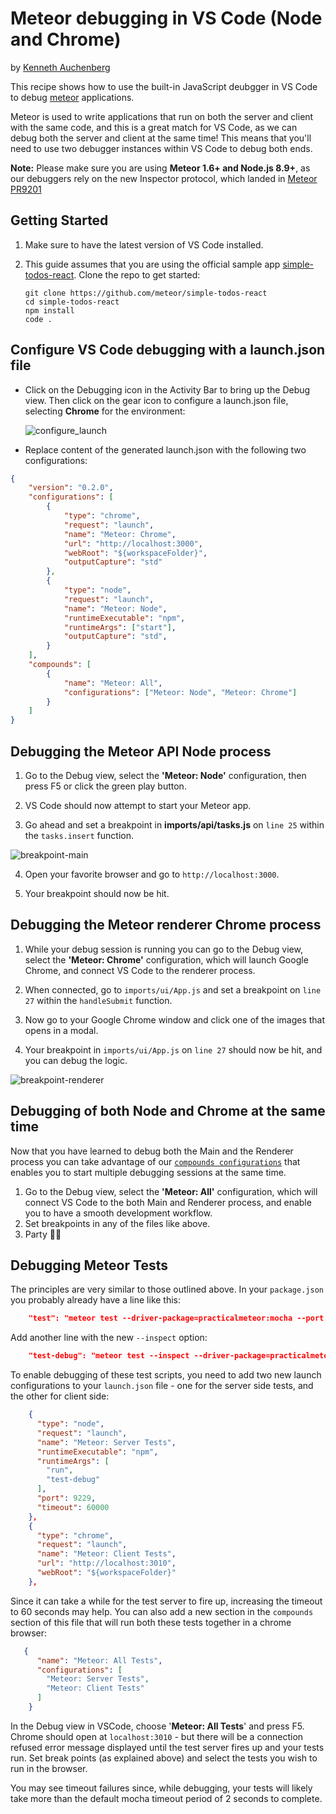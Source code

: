 # Meteor debugging in VS Code (Node and Chrome)

by [Kenneth Auchenberg](https://twitter.com/auchenberg)

This recipe shows how to use the built-in JavaScript deubgger in VS Code to debug [meteor](https://www.meteor.com/) applications.

Meteor is used to write applications that run on both the server and client with the same code, and this is a great match for VS Code, as we can debug both the server and client at the same time! This means that you'll need to use two debugger instances within VS Code to debug both ends.

**Note:** Please make sure you are using **Meteor 1.6+ and Node.js 8.9+**, as our debuggers rely on the new Inspector protocol, which landed in [Meteor PR9201](https://github.com/meteor/meteor/pull/9201)

## Getting Started

1. Make sure to have the latest version of VS Code installed.

2. This guide assumes that you are using the official sample app [simple-todos-react](https://github.com/meteor/simple-todos-react). Clone the repo to get started:
    >
    ```
    git clone https://github.com/meteor/simple-todos-react
    cd simple-todos-react
    npm install
    code .
    ```

## Configure VS Code debugging with a launch.json file

- Click on the Debugging icon in the Activity Bar to bring up the Debug view.
Then click on the gear icon to configure a launch.json file, selecting **Chrome** for the environment:

   ![configure_launch](configure_launch.png)

- Replace content of the generated launch.json with the following two configurations:

```json
{
    "version": "0.2.0",
    "configurations": [
        {
            "type": "chrome",
            "request": "launch",
            "name": "Meteor: Chrome",
            "url": "http://localhost:3000",
            "webRoot": "${workspaceFolder}",
            "outputCapture": "std"
        },
        {
            "type": "node",
            "request": "launch",
            "name": "Meteor: Node",
            "runtimeExecutable": "npm",
            "runtimeArgs": ["start"],
            "outputCapture": "std",
        }
    ],
    "compounds": [
        {
            "name": "Meteor: All",
            "configurations": ["Meteor: Node", "Meteor: Chrome"]
        }
    ]
}

```

## Debugging the Meteor API Node process

  1. Go to the Debug view, select the **'Meteor: Node'** configuration, then press F5 or click the green play button.

  2. VS Code should now attempt to start your Meteor app.

  3. Go ahead and set a breakpoint in **imports/api/tasks.js** on `line 25` within the `tasks.insert` function.

![breakpoint-main](breakpoint_node.png)

  4. Open your favorite browser and go to `http://localhost:3000`.

  5. Your breakpoint should now be hit.

## Debugging the Meteor renderer Chrome process

  1. While your debug session is running you can go to the Debug view, select the **'Meteor: Chrome'** configuration, which will launch Google Chrome, and connect VS Code to the renderer process.

  3. When connected, go to `imports/ui/App.js` and set a breakpoint on `line 27` within the `handleSubmit` function.

  4. Now go to your Google Chrome window and click one of the images that opens in a modal.

  5. Your breakpoint in `imports/ui/App.js` on `line 27` should now be hit, and you can debug the logic.

![breakpoint-renderer](breakpoint_chrome.png)

## Debugging of both Node and Chrome at the same time

Now that you have learned to debug both the Main and the Renderer process you can take advantage of our [`compounds configurations`](https://code.visualstudio.com/updates/v1_8#_multitarget-debugging) that enables you to start multiple debugging sessions at the same time.

1. Go to the Debug view, select the **'Meteor: All'** configuration, which will connect VS Code to the both Main and Renderer process, and enable you to have a smooth development workflow.
2. Set breakpoints in any of the files like above.
3. Party 🎉🔥

## Debugging Meteor Tests

The principles are very similar to those outlined above. In your `package.json` you probably already have a line like this:

```json
    "test": "meteor test --driver-package=practicalmeteor:mocha --port 3010",
```

Add another line with the new `--inspect` option:

```json
    "test-debug": "meteor test --inspect --driver-package=practicalmeteor:mocha --port 3010",
```

To enable debugging of these test scripts, you need to add two new launch configurations to your `launch.json` file - one for the server side tests, and the other for client side:

```json
    {
      "type": "node",
      "request": "launch",
      "name": "Meteor: Server Tests",
      "runtimeExecutable": "npm",
      "runtimeArgs": [
        "run",
        "test-debug"
      ],
      "port": 9229,
      "timeout": 60000
    },
    {
      "type": "chrome",
      "request": "launch",
      "name": "Meteor: Client Tests",
      "url": "http://localhost:3010",
      "webRoot": "${workspaceFolder}"
    },
```

Since it can take a while for the test server to fire up, increasing the timeout to 60 seconds may help. You can also add a new section in the `compounds` section of this file that will run both these tests together in a chrome browser:

```json
   {
      "name": "Meteor: All Tests",
      "configurations": [
        "Meteor: Server Tests",
        "Meteor: Client Tests"
      ]
    }
```

In the Debug view in VSCode, choose '**Meteor: All Tests**' and press F5. Chrome should open at `localhost:3010` - but there will be a connection refused error message displayed until the test server fires up and your tests run. Set break points (as explained above) and select the tests you wish to run in the browser.

You may see timeout failures since, while debugging, your tests will likely take more than the default mocha timeout period of 2 seconds to complete.
